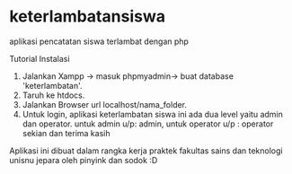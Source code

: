 # keterlambatansiswa
aplikasi pencatatan siswa terlambat dengan php

Tutorial Instalasi
1. Jalankan Xampp -> masuk phpmyadmin-> buat database 'keterlambatan'.
2. Taruh ke htdocs.
3. Jalankan Browser url localhost/nama_folder.
4. Untuk login, aplikasi keterlambatan siswa ini ada dua level yaitu admin dan operator. untuk admin u/p: admin, untuk operator u/p : operator
sekian dan terima kasih

Aplikasi ini dibuat dalam rangka kerja praktek fakultas sains dan teknologi unisnu jepara oleh pinyink dan sodok :D
